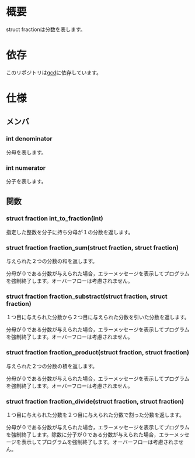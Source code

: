 # 概要
struct fractionは分数を表します。
# 依存
このリポジトリは[gcd](https://github.com/takechan-NITNC/gcd)に依存しています。
# 仕様
## メンバ
### int denominator
分母を表します。
### int numerator
分子を表します。
## 関数
### struct fraction int_to_fraction(int)
指定した整数を分子に持ち分母が１の分数を返します。
### struct fraction fraction_sum(struct fraction, struct fraction)
与えられた２つの分数の和を返します。

分母が０である分数が与えられた場合，エラーメッセージを表示してプログラムを強制終了します。オーバーフローは考慮されません。
### struct fraction fraction_substract(struct fraction, struct fraction)
１つ目に与えられた分数から２つ目に与えられた分数を引いた分数を返します。

分母が０である分数が与えられた場合，エラーメッセージを表示してプログラムを強制終了します。オーバーフローは考慮されません。
### struct fraction fraction_product(struct fraction, struct fraction)
与えられた２つの分数の積を返します。

分母が０である分数が与えられた場合，エラーメッセージを表示してプログラムを強制終了します。オーバーフローは考慮されません。
### struct fraction fraction_divide(struct fraction, struct fraction)
１つ目に与えられた分数を２つ目に与えられた分数で割った分数を返します。

分母が０である分数が与えられた場合，エラーメッセージを表示してプログラムを強制終了します。除数に分子が０である分数が与えられた場合，エラーメッセージを表示してプログラムを強制終了します。オーバーフローは考慮されません。